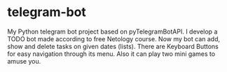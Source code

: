 # telegram-bot
My Python telegram bot project based on pyTelegramBotAPI.
I develop a TODO bot made according to free Netology course.
Now my bot can add, show and delete tasks on given dates (lists).
There are Keyboard Buttons for easy navigation through its menu.
Also it can play two mini games to amuse you.
